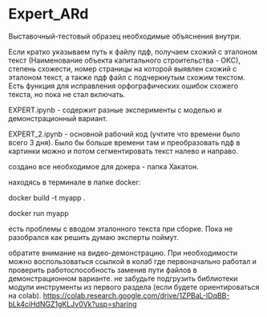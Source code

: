 # Expert_ARd

Выставочный-тестовый образец необходимые объяснения внутри.

Если кратко указываем путь к файлу пдф, получаем схожий с эталоном текст (Наименование объекта капитального строительства - ОКС), степень схожести, номер страницы на которой выявлен схожий с эталоном текст, а также пдф файл с подчеркнутым схожим текстом. Есть функция для исправления орфографических ошибок схожего текста, но пока не стал включать.

EXPERT.ipynb - содержит разные эксперименты с моделью и демонстрационный вариант.

EXPERT_2.ipynb - основной рабочий код (учтите что времени было всего 3 дня). Было бы больше времени там и преобразовать пдф в картинки можно и потом сегментировать текст налево и направо.

создано все необходимое для докера - папка Хакатон.

находясь в терминале в папке docker:

docker build -t myapp .

docker run myapp

есть проблемы с вводом эталонного текста при сборке. Пока не разобрался как решить думаю эксперты поймут.

обратите внимание на видео-демонстрацию. При необходимости можно воспользоваться ссылкой в колаб где первоначально работал и проверить работоспособность заменив пути файлов в демонстрационном варианте. не забудьте подгрузить библиотеки модули инструменты из первого раздела (если будете ориентироваться на colab). https://colab.research.google.com/drive/1ZPBaL-IDqBB-bLk4ciHdNGZ1gKLJv0Vk?usp=sharing

